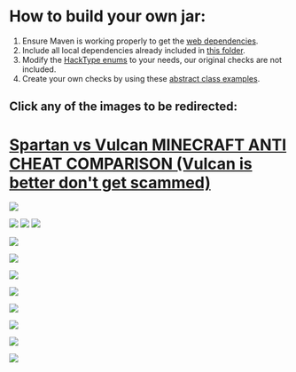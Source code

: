 # How to build your own jar:
1. Ensure Maven is working properly to get the <a href="https://github.com/Vagdedes/Spartan-AntiCheat/blob/main/pom.xml">web dependencies</a>.
2. Include all local dependencies already included in <a href="https://github.com/Vagdedes/Spartan-AntiCheat/tree/main/src/dependencies">this folder</a>.
3. Modify the <a href="https://github.com/Vagdedes/Spartan-AntiCheat/blob/main/src/main/java/me/vagdedes/spartan/system/Enums.java">HackType enums</a> to your needs, our original checks are not included.
4. Create your own checks by using these <a href="https://github.com/Vagdedes/Spartan-AntiCheat/blob/main/src/main/java/com/vagdedes/spartan/abstraction/check/example">abstract class examples</a>.
## Click any of the images to be redirected:
# <a href="https://www.youtube.com/watch?v=OUUHVwANU8k">Spartan vs Vulcan MINECRAFT ANTI CHEAT COMPARISON (Vulcan is better don't get scammed)</a>
<a href="https://builtbybit.com/resources/bundle/730/"><img src="https://vagdedes.com/.images/spartan/banner.png"></a>

<a href="https://github.com/Vagdedes/Spartan-AntiCheat/tree/main/src/documentation"><img src="https://vagdedes.com/.images/spartan/long_1.png"></a>
<a href="https://github.com/Vagdedes/Spartan-AntiCheat/tree/main/src/documentation"><img src="https://vagdedes.com/.images/spartan/long_2.png"></a>
<a href="https://github.com/Vagdedes/Spartan-AntiCheat/tree/main/src/documentation"><img src="https://vagdedes.com/.images/spartan/long_3.png"></a>

<a href="https://github.com/Vagdedes/Spartan-AntiCheat/tree/main/src/documentation"><img src="https://vagdedes.com/.images/spartan/simple_alternative.png"></a>

<a href="https://www.vagdedes.com/discord"><img src="https://vagdedes.com/.images/spartan/support.png"></a>

<a href="https://github.com/Vagdedes/Spartan-AntiCheat/tree/main/src/documentation"><img src="https://vagdedes.com/.images/spartan/blocked_hacks_alternative.png"></a>

<a href="https://www.youtube.com/playlist?list=PL2hl9dLPbmzWPHImiP4sUBu__-shV1yIO"><img src="https://vagdedes.com/.images/spartan/videos.png"></a>

<a href="https://github.com/Vagdedes/Spartan-AntiCheat/tree/main/src/documentation"><img src="https://vagdedes.com/.images/spartan/commands_permissions_alternative.png"></a>

<a href="https://github.com/Vagdedes/Spartan-AntiCheat/tree/main/src/documentation"><img src="https://vagdedes.com/.images/spartan/cloud.png"></a>

<a href="https://namemc.com/server/minecraft.vagdedes.com"><img src="https://vagdedes.com/.images/spartan/test_alternative.png"></a>

<a href="https://bit.ly/3WWD7RD"><img src="https://vagdedes.com/.images/spartan/developers.png"></a>

